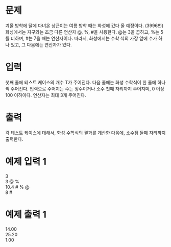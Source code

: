 # 문제
겨울 방학에 달에 다녀온 상근이는 여름 방학 때는 화성에 갔다 올 예정이다. (3996번) 화성에서는 지구와는 조금 다른 연산자 @, %, #을 사용한다. @는 3을 곱하고, %는 5를 더하며, #는 7을 빼는 연산자이다. 따라서, 화성에서는 수학 식의 가장 앞에 수가 하나 있고, 그 다음에는 연산자가 있다.

# 입력
첫째 줄에 테스트 케이스의 개수 T가 주어진다. 다음 줄에는 화성 수학식이 한 줄에 하나씩 주어진다. 입력으로 주어지는 수는 정수이거나 소수 첫째 자리까지 주어지며, 0 이상 100 이하이다. 연산자는 최대 3개 주어진다.

# 출력
각 테스트 케이스에 대해서, 화성 수학식의 결과를 계산한 다음에, 소수점 둘째 자리까지 출력한다.

# 예제 입력 1 
3  
3 @ %  
10.4 # % @  
8 #
# 예제 출력 1 
14.00  
25.20  
1.00
